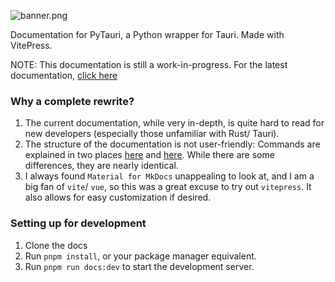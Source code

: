![banner.png](https://pytauri.github.io/pytauri/dev/assets/banner.png)

Documentation for PyTauri, a Python wrapper for Tauri. Made with VitePress.

NOTE: This documentation is still a work-in-progress. For the latest
documentation, [click here](https://pytauri.github.io/pytauri/latest/)

### Why a complete rewrite?

1. The current documentation, while very in-depth, is quite hard to read for new developers (especially those unfamiliar
   with Rust/ Tauri).
2. The structure of the documentation is not user-friendly: Commands are explained in two
   places [here](https://pytauri.github.io/pytauri/latest/usage/tutorial/py-js-ipc/)
   and [here](https://pytauri.github.io/pytauri/latest/usage/concepts/ipc/). While there are some differences, they are
   nearly identical.
3. I always found `Material for MkDocs` unappealing to look at, and I am a big fan of `vite`/ `vue`, so this was a great
   excuse to try out `vitepress`. It also allows for easy customization if desired.

### Setting up for development

1. Clone the docs
2. Run `pnpm install`, or your package manager equivalent.
3. Run `pnpm run docs:dev` to start the development server.
